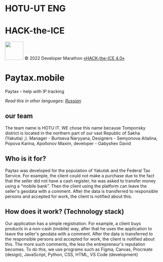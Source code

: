 # HOTU-UT ENG
# HACK-the-ICE
[<img src="https://static.tildacdn.com/tild3161-3361-4131-a662-636334383666/Group_1548.svg" height="60" />](https://ityakutia.com/hack-the-ice)
© 2022 Developer Marathon [«HACK-the-ICE 4.0»](https://ityakutia.com/hack-the-ice) 
# Paytax.mobile

Paytax – help with IP tracking

_Read this in other languages: [Russian](README.md)_

## our team

The team name is HOTU IT. WE chose this name because Tomponsky district is located in the northern part of our vast Republic of Sakha (Yakutia) ;). Manager - Burtseva Naryyana, Designers - Semyonova Aitalina, Popova Karina, Apollonov Maxim, developer - Gabyshev David

## Who is it for?

Paytax was developed for the population of Yakutsk and the Federal Tax Service. For example, the client could not make a purchase due to the fact that the seller did not have a cash register, he was asked to transfer money using a “mobile bank”. Then the client using the platform can leave the seller's geodata with a comment. After the data is transferred to responsible persons and accepted for work,
the client is notified about this.

## How does it work? (Technology stack)

Our application has a simple registration. For example, a client buys products in a non-cash (mobile) way, after that he uses the application to leave the seller's geodata with a comment. After the data is transferred to the responsible persons and accepted for work, the client is notified about this. The more such comments,
the less the entrepreneur's reputation becomes. To do this, we use programs such as Figma, Canvas, Procreate (design), JavaScript, Python, CSS, HTML, VS Code (development)
